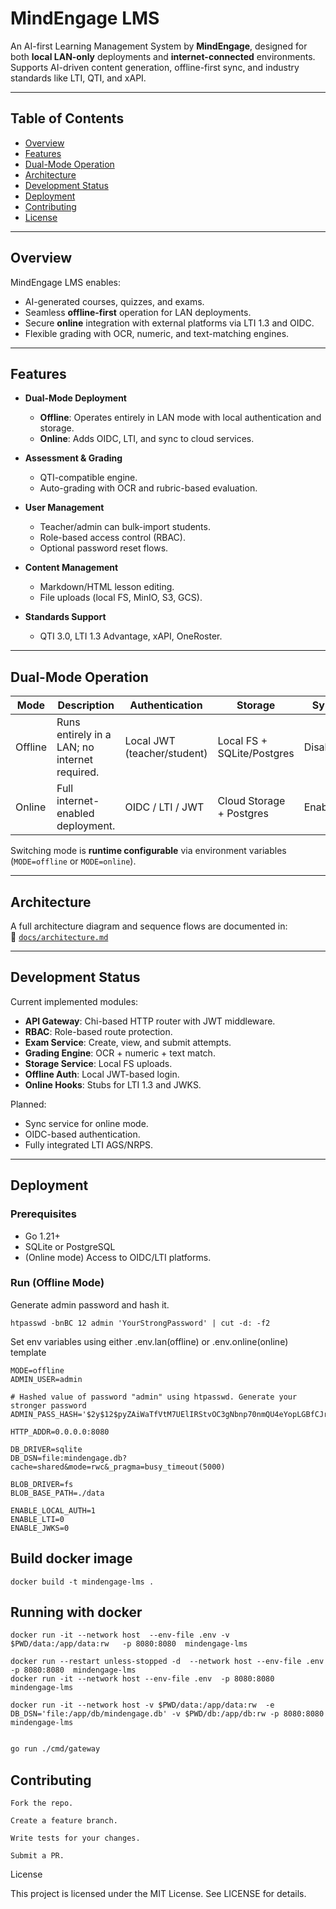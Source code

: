 # MindEngage LMS

An AI-first Learning Management System by **MindEngage**, designed for both **local LAN-only** deployments and **internet-connected** environments.  
Supports AI-driven content generation, offline-first sync, and industry standards like LTI, QTI, and xAPI.

---

## Table of Contents
- [Overview](#overview)
- [Features](#features)
- [Dual-Mode Operation](#dual-mode-operation)
- [Architecture](#architecture)
- [Development Status](#development-status)
- [Deployment](#deployment)
- [Contributing](#contributing)
- [License](#license)

---

## Overview

MindEngage LMS enables:
- AI-generated courses, quizzes, and exams.
- Seamless **offline-first** operation for LAN deployments.
- Secure **online** integration with external platforms via LTI 1.3 and OIDC.
- Flexible grading with OCR, numeric, and text-matching engines.

---

## Features

- **Dual-Mode Deployment**  
  - **Offline**: Operates entirely in LAN mode with local authentication and storage.  
  - **Online**: Adds OIDC, LTI, and sync to cloud services.
  
- **Assessment & Grading**  
  - QTI-compatible engine.
  - Auto-grading with OCR and rubric-based evaluation.
  
- **User Management**  
  - Teacher/admin can bulk-import students.
  - Role-based access control (RBAC).
  - Optional password reset flows.

- **Content Management**  
  - Markdown/HTML lesson editing.
  - File uploads (local FS, MinIO, S3, GCS).

- **Standards Support**  
  - QTI 3.0, LTI 1.3 Advantage, xAPI, OneRoster.

---

## Dual-Mode Operation

| Mode    | Description | Authentication | Storage | Sync |
|---------|-------------|----------------|---------|------|
| Offline | Runs entirely in a LAN; no internet required. | Local JWT (teacher/student) | Local FS + SQLite/Postgres | Disabled |
| Online  | Full internet-enabled deployment. | OIDC / LTI / JWT | Cloud Storage + Postgres | Enabled |

Switching mode is **runtime configurable** via environment variables (`MODE=offline` or `MODE=online`).

---

## Architecture

A full architecture diagram and sequence flows are documented in:  
📄 [`docs/architecture.md`](docs/architecture.md)

---

## Development Status

Current implemented modules:
- **API Gateway**: Chi-based HTTP router with JWT middleware.
- **RBAC**: Role-based route protection.
- **Exam Service**: Create, view, and submit attempts.
- **Grading Engine**: OCR + numeric + text match.
- **Storage Service**: Local FS uploads.
- **Offline Auth**: Local JWT-based login.
- **Online Hooks**: Stubs for LTI 1.3 and JWKS.

Planned:
- Sync service for online mode.
- OIDC-based authentication.
- Fully integrated LTI AGS/NRPS.

---

## Deployment

### Prerequisites
- Go 1.21+
- SQLite or PostgreSQL
- (Online mode) Access to OIDC/LTI platforms.

### Run (Offline Mode)

Generate admin password and hash it.
```
htpasswd -bnBC 12 admin 'YourStrongPassword' | cut -d: -f2
```

Set env variables using either .env.lan(offline) or .env.online(online) template

```
MODE=offline
ADMIN_USER=admin

# Hashed value of password "admin" using htpasswd. Generate your stronger password
ADMIN_PASS_HASH='$2y$12$pyZAiWaTfVtM7UElIRStvOC3gNbnp70nmQU4eYopLGBfCJr1DOvji'

HTTP_ADDR=0.0.0.0:8080

DB_DRIVER=sqlite
DB_DSN=file:mindengage.db?cache=shared&mode=rwc&_pragma=busy_timeout(5000)

BLOB_DRIVER=fs
BLOB_BASE_PATH=./data

ENABLE_LOCAL_AUTH=1
ENABLE_LTI=0
ENABLE_JWKS=0

```

## Build docker image
```
docker build -t mindengage-lms .
```
## Running with docker

```
docker run -it --network host  --env-file .env -v $PWD/data:/app/data:rw   -p 8080:8080  mindengage-lms

docker run --restart unless-stopped -d  --network host --env-file .env  -p 8080:8080  mindengage-lms
docker run -it --network host --env-file .env  -p 8080:8080  mindengage-lms

```

```
docker run -it --network host -v $PWD/data:/app/data:rw  -e DB_DSN='file:/app/db/mindengage.db' -v $PWD/db:/app/db:rw -p 8080:8080  mindengage-lms

```

```bash

go run ./cmd/gateway
```

## Contributing

    Fork the repo.

    Create a feature branch.

    Write tests for your changes.

    Submit a PR.

License

This project is licensed under the MIT License. See LICENSE for details.